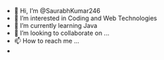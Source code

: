 - 👋 Hi, I’m @SaurabhKumar246
- 👀 I’m interested in Coding and Web Technologies
- 🌱 I’m currently learning Java
- 💞️ I’m looking to collaborate on ...
- 📫 How to reach me ...
- 

<!---
SaurabhKumar246/SaurabhKumar246 is a ✨ special ✨ repository because its `README.md` (this file) appears on your GitHub profile.
You can click the Preview link to take a look at your changes.
--->
